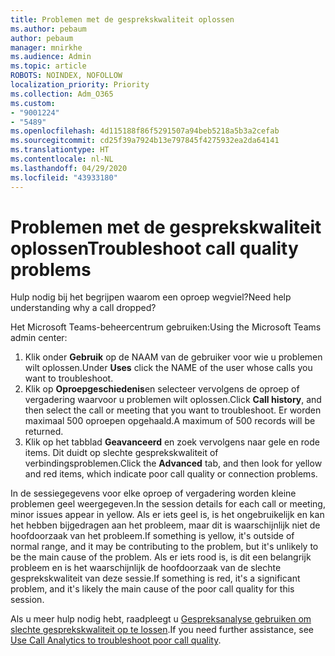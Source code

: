 ```yaml
---
title: Problemen met de gesprekskwaliteit oplossen
ms.author: pebaum
author: pebaum
manager: mnirkhe
ms.audience: Admin
ms.topic: article
ROBOTS: NOINDEX, NOFOLLOW
localization_priority: Priority
ms.collection: Adm_O365
ms.custom:
- "9001224"
- "5489"
ms.openlocfilehash: 4d115188f86f5291507a94beb5218a5b3a2cefab
ms.sourcegitcommit: cd25f39a7924b13e797845f4275932ea2da64141
ms.translationtype: HT
ms.contentlocale: nl-NL
ms.lasthandoff: 04/29/2020
ms.locfileid: "43933180"
---
```

# <a name="troubleshoot-call-quality-problems"></a><span data-ttu-id="63dc3-102">Problemen met de gesprekskwaliteit oplossen</span><span class="sxs-lookup"><span data-stu-id="63dc3-102">Troubleshoot call quality problems</span></span>

<span data-ttu-id="63dc3-103">Hulp nodig bij het begrijpen waarom een oproep wegviel?</span><span class="sxs-lookup"><span data-stu-id="63dc3-103">Need help understanding why a call dropped?</span></span>

<span data-ttu-id="63dc3-104">Het Microsoft Teams-beheercentrum gebruiken:</span><span class="sxs-lookup"><span data-stu-id="63dc3-104">Using the Microsoft Teams admin center:</span></span>

1. <span data-ttu-id="63dc3-105">Klik onder **Gebruik** op de NAAM van de gebruiker voor wie u problemen wilt oplossen.</span><span class="sxs-lookup"><span data-stu-id="63dc3-105">Under **Uses** click the NAME of the user whose calls you want to troubleshoot.</span></span>
2. <span data-ttu-id="63dc3-106">Klik op **Oproepgeschiedenis**en selecteer vervolgens de oproep of vergadering waarvoor u problemen wilt oplossen.</span><span class="sxs-lookup"><span data-stu-id="63dc3-106">Click **Call history**, and then select the call or meeting that you want to troubleshoot.</span></span> <span data-ttu-id="63dc3-107">Er worden maximaal 500 oproepen opgehaald.</span><span class="sxs-lookup"><span data-stu-id="63dc3-107">A maximum of 500 records will be returned.</span></span>
3. <span data-ttu-id="63dc3-108">Klik op het tabblad **Geavanceerd** en zoek vervolgens naar gele en rode items. Dit duidt op slechte gesprekskwaliteit of verbindingsproblemen.</span><span class="sxs-lookup"><span data-stu-id="63dc3-108">Click the **Advanced** tab, and then look for yellow and red items, which indicate poor call quality or connection problems.</span></span>

<span data-ttu-id="63dc3-109">In de sessiegegevens voor elke oproep of vergadering worden kleine problemen geel weergegeven.</span><span class="sxs-lookup"><span data-stu-id="63dc3-109">In the session details for each call or meeting, minor issues appear in yellow.</span></span> <span data-ttu-id="63dc3-110">Als er iets geel is, is het ongebruikelijk en kan het hebben bijgedragen aan het probleem, maar dit is waarschijnlijk niet de hoofdoorzaak van het probleem.</span><span class="sxs-lookup"><span data-stu-id="63dc3-110">If something is yellow, it's outside of normal range, and it may be contributing to the problem, but it's unlikely to be the main cause of the problem.</span></span> <span data-ttu-id="63dc3-111">Als er iets rood is, is dit een belangrijk probleem en is het waarschijnlijk de hoofdoorzaak van de slechte gesprekskwaliteit van deze sessie.</span><span class="sxs-lookup"><span data-stu-id="63dc3-111">If something is red, it's a significant problem, and it's likely the main cause of the poor call quality for this session.</span></span>

<span data-ttu-id="63dc3-112">Als u meer hulp nodig hebt, raadpleegt u [Gespreksanalyse gebruiken om slechte gesprekskwaliteit op te lossen](https://docs.microsoft.com/microsoftteams/use-call-analytics-to-troubleshoot-poor-call-quality#troubleshoot-call-quality-problems-using-call-analytics).</span><span class="sxs-lookup"><span data-stu-id="63dc3-112">If you need further assistance, see [Use Call Analytics to troubleshoot poor call quality](https://docs.microsoft.com/microsoftteams/use-call-analytics-to-troubleshoot-poor-call-quality#troubleshoot-call-quality-problems-using-call-analytics).</span></span>
